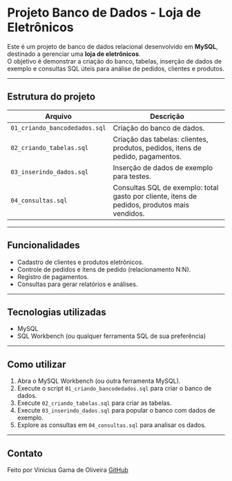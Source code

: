 # Projeto Banco de Dados - Loja de Eletrônicos

Este é um projeto de banco de dados relacional desenvolvido em **MySQL**, destinado a gerenciar uma **loja de eletrônicos**.  
O objetivo é demonstrar a criação do banco, tabelas, inserção de dados de exemplo e consultas SQL úteis para análise de pedidos, clientes e produtos.

---

## Estrutura do projeto

| Arquivo | Descrição |
|---------|-----------|
| `01_criando_bancodedados.sql` | Criação do banco de dados. |
| `02_criando_tabelas.sql` | Criação das tabelas: clientes, produtos, pedidos, itens de pedido, pagamentos. |
| `03_inserindo_dados.sql` | Inserção de dados de exemplo para testes. |
| `04_consultas.sql` | Consultas SQL de exemplo: total gasto por cliente, itens de pedidos, produtos mais vendidos. |

---

## Funcionalidades

- Cadastro de clientes e produtos eletrônicos.
- Controle de pedidos e itens de pedido (relacionamento N:N).
- Registro de pagamentos.
- Consultas para gerar relatórios e análises.

---

##  Tecnologias utilizadas

- MySQL
- SQL Workbench (ou qualquer ferramenta SQL de sua preferência)

---

##  Como utilizar

1. Abra o MySQL Workbench (ou outra ferramenta MySQL).  
2. Execute o script `01_criando_bancodedados.sql` para criar o banco de dados.  
3. Execute `02_criando_tabelas.sql` para criar as tabelas.  
4. Execute `03_inserindo_dados.sql` para popular o banco com dados de exemplo.  
5. Explore as consultas em `04_consultas.sql` para analisar os dados.

---

## Contato

Feito por Vinicius Gama de Oliveira 
[GitHub](https://github.com/viniciusgamma)
